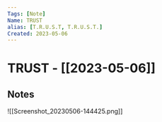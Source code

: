 ```yaml
---
Tags: [Note]
Name: TRUST
alias: [T.R.U.S.T, T.R.U.S.T.]
Created: 2023-05-06
---
```

# TRUST - [[2023-05-06]]
## Notes
![[Screenshot_20230506-144425.png]]
